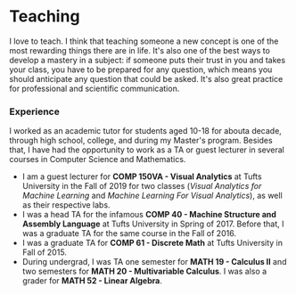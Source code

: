 
# Teaching

I love to teach.  I think that teaching someone a new concept is one of the most rewarding things there are in life.  It's also one of the best ways to develop a mastery in a subject: if someone puts their trust in you and takes your class, you have to be prepared for any question, which means you should anticipate any question that could be asked.  It's also great practice for professional and scientific communication.

### Experience

I worked as an academic tutor for students aged 10-18 for abouta decade, through high school, college, and during my Master's program.  Besides that, I have had the opportunity to work as a TA or guest lecturer in several courses in Computer Science and Mathematics.

- I am a guest lecturer for **COMP 150VA - Visual Analytics** at Tufts University in the Fall of 2019 for two classes (*Visual Analytics for Machine Learning* and *Machine Learning For Visual Analytics*), as well as their respective labs.
- I was a head TA for the infamous **COMP 40 - Machine Structure and Assembly Language** at Tufts University in Spring of 2017.  Before that, I was a graduate TA for the same course in the Fall of 2016.
- I was a graduate TA for **COMP 61 - Discrete Math** at Tufts University in Fall of 2015.
- During undergrad, I was TA one semester for **MATH 19 - Calculus II** and two semesters for **MATH 20 - Multivariable Calculus**.  I was also a grader for **MATH 52 - Linear Algebra**.
